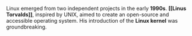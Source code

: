 Linux emerged from two independent projects in the early **1990s**. **[[Linus Torvalds]]**, inspired by UNIX, aimed to create an open-source and accessible operating system. His introduction of the **Linux kernel** was groundbreaking.